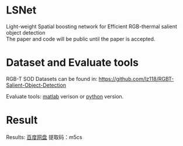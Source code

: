 # LSNet
Light-weight Spatial boosting network for Efficient RGB-thermal salient object detection <br>
The paper and code will be public until the paper is accepted. <br>

# Dataset and Evaluate tools
RGB-T SOD Datasets can be found in:  https://github.com/lz118/RGBT-Salient-Object-Detection <br>

Evaluate tools: [matlab](https://github.com/DengPingFan/CODToolbox) verison or [python](https://github.com/lartpang/PySODMetrics) version.


# Result
Results: [百度网盘](https://pan.baidu.com/s/1_W16zqGhByUpWsDaVp8UYQ)  提取码：m5cs <br>

